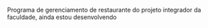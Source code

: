 Programa de gerenciamento de restaurante do projeto integrador da faculdade, ainda estou desenvolvendo
